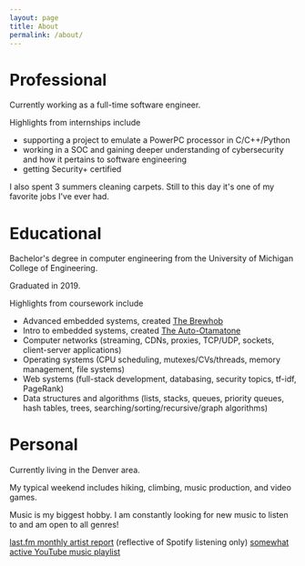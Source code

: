 ```yaml
---
layout: page
title: About
permalink: /about/
---
```


# Professional

Currently working as a full-time software engineer.

Highlights from internships include
* supporting a project to emulate a PowerPC processor in C/C++/Python
* working in a SOC and gaining deeper understanding of cybersecurity and how it pertains to software engineering
* getting Security+ certified

I also spent 3 summers cleaning carpets. Still to this day it's one of my favorite jobs I've ever had.

# Educational

Bachelor's degree in computer engineering from the University of Michigan College of Engineering.

Graduated in 2019.

Highlights from coursework include
* Advanced embedded systems, created [The Brewhob](/projects)
* Intro to embedded systems, created [The Auto-Otamatone](/projects)
* Computer networks (streaming, CDNs, proxies, TCP/UDP, sockets, client-server applications)
* Operating systems (CPU scheduling, mutexes/CVs/threads, memory management, file systems)
* Web systems (full-stack development, databasing, security topics, tf-idf, PageRank)
* Data structures and algorithms (lists, stacks, queues, priority queues, hash tables, trees, searching/sorting/recursive/graph algorithms)

<!-- Further professional and educational information can be found [on my resume](/assets/szehnder_resume.pdf). -->

# Personal

Currently living in the Denver area.

My typical weekend includes hiking, climbing, music production, and video games.

Music is my biggest hobby. I am constantly looking for new music to listen to and am open to all genres!

[last.fm monthly artist report](https://www.last.fm/user/silaszehnder/library/artists?date_preset=LAST_30_DAYS) (reflective of Spotify listening only)
[somewhat active YouTube music playlist](https://youtube.com/playlist?list=PLNecavmQ9_GwP06CcNG7OKvxmc27HiSsS)
